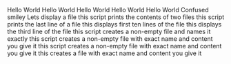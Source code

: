 Hello World
Hello World
Hello World
Hello World
Hello World
Confused smiley
Lets display a file
this script prints the contents of two files
this script prints the last line of a file
this displays first ten lines of the file
this displays the third line of the file
this script creates a non-empty file and names it exactly
this script creates a non-empty file with exact name and content you give it
this script creates a non-empty file with exact name and content you give it
this creates a file with exact name and content you give it
